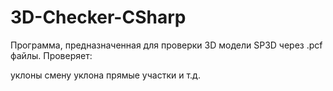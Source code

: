 # 3D-Checker-CSharp
Программа, предназначенная для проверки 3D модели SP3D через .pcf файлы.
Проверяет:

уклоны
смену уклона
прямые участки и т.д.
